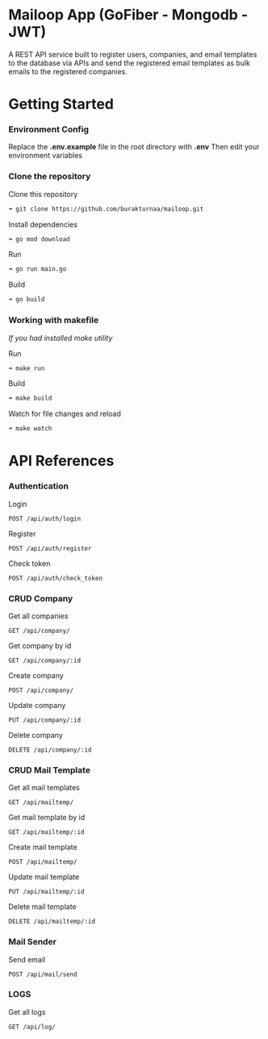 # Mailoop App (GoFiber - Mongodb - JWT)

A REST API service built to register users, companies, and email templates to the database via APIs and send the registered email templates as bulk emails to the registered companies.

# Getting Started

### Environment Config

Replace the **.env.example** file in the root directory with **.env** Then edit your environment variables

### Clone the repository
Clone this repository
```bash
➜ git clone https://github.com/burakturnaa/mailoop.git
```

Install dependencies
```bash
➜ go mod download
```

Run
```bash
➜ go run main.go
```

Build
```bash
➜ go build
```

### Working with makefile
*If you had installed make utility*

Run
```bash
➜ make run
```

Build
```bash
➜ make build
```

Watch for file changes and reload
```bash
➜ make watch
```


# API References

### Authentication
Login
```http
POST /api/auth/login
```
Register
```http
POST /api/auth/register
```
Check token
```http
POST /api/auth/check_token
```

### CRUD Company
Get all companies
```http
GET /api/company/
```
Get company by id
```http
GET /api/company/:id
```
Create company
```http
POST /api/company/
```
Update company
```http
PUT /api/company/:id
```
Delete company
```http
DELETE /api/company/:id
```

### CRUD Mail Template
Get all mail templates
```http
GET /api/mailtemp/
```
Get mail template by id
```http
GET /api/mailtemp/:id
```
Create mail template
```http
POST /api/mailtemp/
```
Update mail template
```http
PUT /api/mailtemp/:id
```
Delete mail template
```http
DELETE /api/mailtemp/:id
```

### Mail Sender
Send email
```http
POST /api/mail/send
```

### LOGS
Get all logs
```http
GET /api/log/
```


